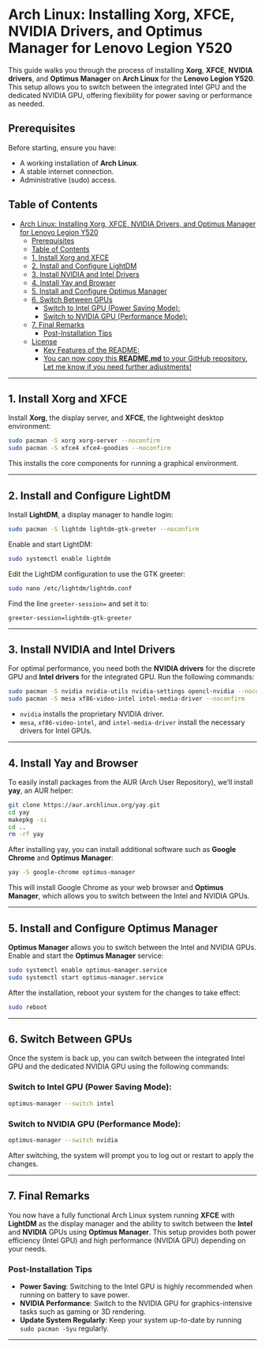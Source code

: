 # Arch Linux: Installing Xorg, XFCE, NVIDIA Drivers, and Optimus Manager for Lenovo Legion Y520

This guide walks you through the process of installing **Xorg**, **XFCE**, **NVIDIA drivers**, and **Optimus Manager** on **Arch Linux** for the **Lenovo Legion Y520**. This setup allows you to switch between the integrated Intel GPU and the dedicated NVIDIA GPU, offering flexibility for power saving or performance as needed.

## Prerequisites

Before starting, ensure you have:
- A working installation of **Arch Linux**.
- A stable internet connection.
- Administrative (sudo) access.

## Table of Contents

- [Arch Linux: Installing Xorg, XFCE, NVIDIA Drivers, and Optimus Manager for Lenovo Legion Y520](#arch-linux-installing-xorg-xfce-nvidia-drivers-and-optimus-manager-for-lenovo-legion-y520)
  - [Prerequisites](#prerequisites)
  - [Table of Contents](#table-of-contents)
  - [1. Install Xorg and XFCE](#1-install-xorg-and-xfce)
  - [2. Install and Configure LightDM](#2-install-and-configure-lightdm)
  - [3. Install NVIDIA and Intel Drivers](#3-install-nvidia-and-intel-drivers)
  - [4. Install Yay and Browser](#4-install-yay-and-browser)
  - [5. Install and Configure Optimus Manager](#5-install-and-configure-optimus-manager)
  - [6. Switch Between GPUs](#6-switch-between-gpus)
    - [Switch to Intel GPU (Power Saving Mode):](#switch-to-intel-gpu-power-saving-mode)
    - [Switch to NVIDIA GPU (Performance Mode):](#switch-to-nvidia-gpu-performance-mode)
  - [7. Final Remarks](#7-final-remarks)
    - [Post-Installation Tips](#post-installation-tips)
  - [License](#license)
    - [Key Features of the README:](#key-features-of-the-readme)
    - [You can now copy this **README.md** to your GitHub repository. Let me know if you need further adjustments!](#you-can-now-copy-this-readmemd-to-your-github-repository-let-me-know-if-you-need-further-adjustments)

---

## 1. Install Xorg and XFCE

Install **Xorg**, the display server, and **XFCE**, the lightweight desktop environment:

```bash
sudo pacman -S xorg xorg-server --noconfirm
sudo pacman -S xfce4 xfce4-goodies --noconfirm
```

This installs the core components for running a graphical environment.

---

## 2. Install and Configure LightDM

Install **LightDM**, a display manager to handle login:

```bash
sudo pacman -S lightdm lightdm-gtk-greeter --noconfirm
```

Enable and start LightDM:

```bash
sudo systemctl enable lightdm
```

Edit the LightDM configuration to use the GTK greeter:

```bash
sudo nano /etc/lightdm/lightdm.conf
```

Find the line `greeter-session=` and set it to:

```
greeter-session=lightdm-gtk-greeter
```

---

## 3. Install NVIDIA and Intel Drivers

For optimal performance, you need both the **NVIDIA drivers** for the discrete GPU and **Intel drivers** for the integrated GPU. Run the following commands:

```bash
sudo pacman -S nvidia nvidia-utils nvidia-settings opencl-nvidia --noconfirm
sudo pacman -S mesa xf86-video-intel intel-media-driver --noconfirm
```

- `nvidia` installs the proprietary NVIDIA driver.
- `mesa`, `xf86-video-intel`, and `intel-media-driver` install the necessary drivers for Intel GPUs.

---

## 4. Install Yay and Browser

To easily install packages from the AUR (Arch User Repository), we’ll install **yay**, an AUR helper:

```bash
git clone https://aur.archlinux.org/yay.git
cd yay
makepkg -si
cd ..
rm -rf yay
```

After installing yay, you can install additional software such as **Google Chrome** and **Optimus Manager**:

```bash
yay -S google-chrome optimus-manager
```

This will install Google Chrome as your web browser and **Optimus Manager**, which allows you to switch between the Intel and NVIDIA GPUs.

---

## 5. Install and Configure Optimus Manager

**Optimus Manager** allows you to switch between the Intel and NVIDIA GPUs. Enable and start the **Optimus Manager** service:

```bash
sudo systemctl enable optimus-manager.service
sudo systemctl start optimus-manager.service
```

After the installation, reboot your system for the changes to take effect:

```bash
sudo reboot
```

---

## 6. Switch Between GPUs

Once the system is back up, you can switch between the integrated Intel GPU and the dedicated NVIDIA GPU using the following commands:

### Switch to Intel GPU (Power Saving Mode):

```bash
optimus-manager --switch intel
```

### Switch to NVIDIA GPU (Performance Mode):

```bash
optimus-manager --switch nvidia
```

After switching, the system will prompt you to log out or restart to apply the changes.

---

## 7. Final Remarks

You now have a fully functional Arch Linux system running **XFCE** with **LightDM** as the display manager and the ability to switch between the **Intel** and **NVIDIA** GPUs using **Optimus Manager**. This setup provides both power efficiency (Intel GPU) and high performance (NVIDIA GPU) depending on your needs.

### Post-Installation Tips

- **Power Saving**: Switching to the Intel GPU is highly recommended when running on battery to save power.
- **NVIDIA Performance**: Switch to the NVIDIA GPU for graphics-intensive tasks such as gaming or 3D rendering.
- **Update System Regularly**: Keep your system up-to-date by running `sudo pacman -Syu` regularly.

---
